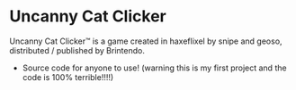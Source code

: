 # Uncanny Cat Clicker

Uncanny Cat Clicker™ is a game created in haxeflixel by snipe and geoso, distributed / published by Brintendo.

- Source code for anyone to use! (warning this is my first project and the code is 100% terrible!!!!)


